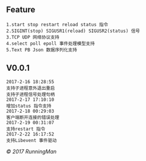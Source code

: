 ## Feature

    1.start stop restart reload status 指令
    2.SIGINT(stop) SIGUSR1(reload) SIGUSR2(status) 信号
    3.TCP UDP 网络协议支持
    4.select poll epoll 事件处理模型支持
    5.Text PB Json 数据序列化支持

## V0.0.1

    2017-2-16 18:28:55
    支持子进程意外退出重启
    支持子进程信号处理句柄
    2017-2-17 17:10:10
    增加status 指令支持
    2017-2-18 00:29:03
    客户端断开连接的错误处理
    2017-2-19 00:31:07
    支持restart 指令
    2017-2-22 16:17:52
    支持Libevent 事件驱动


*© 2017 RunningMan*
